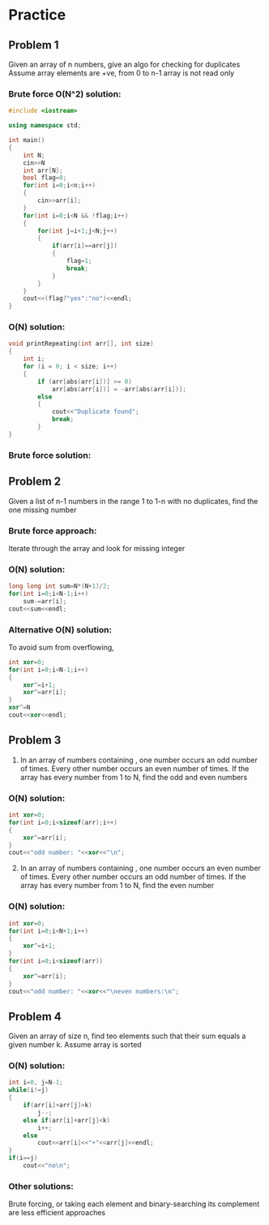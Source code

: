 # Practice
## Problem 1
Given an array of n numbers, give an algo for checking for duplicates
Assume array elements are +ve, from 0 to n-1
array is not read only

### Brute force O(N^2) solution:
```c++
#include <iostream>

using namespace std;

int main()
{
	int N;
	cin>>N
	int arr[N];
	bool flag=0;
	for(int i=0;i<n;i++)
	{
		cin>>arr[i];
	}
	for(int i=0;i<N && !flag;i++)
	{
		for(int j=i+1;j<N;j++)
		{
			if(arr[i]==arr[j])
			{
				flag=1;
				break;
			}
		}
	}
	cout<<(flag?"yes":"no")<<endl;
}
```

### O(N) solution:
```c++
void printRepeating(int arr[], int size)
{
	int i;
	for (i = 0; i < size; i++)
	{
		if (arr[abs(arr[i])] >= 0)
			arr[abs(arr[i])] = -arr[abs(arr[i])];
		else
		{
			cout<<"Duplicate found";
			break;
		}
}
```

### Brute force solution:

## Problem 2
Given a list of n-1 numbers in the range 1 to 1-n with no duplicates, find the one missing number
### Brute force approach:
Iterate through the array and look for missing integer

### O(N) solution:
```c++
long long int sum=N*(N+1)/2;
for(int i=0;i<N-1;i++)
	sum-=arr[i];
cout<<sum<<endl;
```
### Alternative O(N) solution:
To avoid sum from overflowing,
```c++
int xor=0;
for(int i=0;i<N-1;i++)
{
	xor^=i+1;
	xor^=arr[i];
}
xor^=N
cout<<xor<<endl;
```

## Problem 3
1. In an array of numbers containing , one number occurs an odd number of times. Every other number occurs an even number of times. If the array has every number from 1 to N, find the odd and even numbers

### O(N) solution:
```c++
int xor=0;
for(int i=0;i<sizeof(arr);i++)
{
	xor^=arr[i];
}
cout<<"odd number: "<<xor<<"\n";
```
2. In an array of numbers containing , one number occurs an even number of times. Every other number occurs an odd number of times. If the array has every number from 1 to N, find the even number
### O(N) solution:
```c++
int xor=0;
for(int i=0;i<N+1;i++)
{
	xor^=i+1;
}
for(int i=0;i<sizeof(arr))
{
	xor^=arr[i];
}
cout<<"odd number: "<<xor<<"\neven numbers:\n";
```
## Problem 4
Given an array of size n, find teo elements such that their sum equals a given number k. Assume array is sorted
### O(N) solution:
```c++
int i=0, j=N-1;
while(i!=j)
{
	if(arr[i]+arr[j]>k)
		j--;
	else if(arr[i]+arr[j]<k)
		i++;
	else
		cout<<arr[i]<<"+"<<arr[j]<<endl;
}
if(i==j)
	cout<<"no\n";
```
### Other solutions:
Brute forcing, or taking each element and binary-searching its complement are less efficient approaches